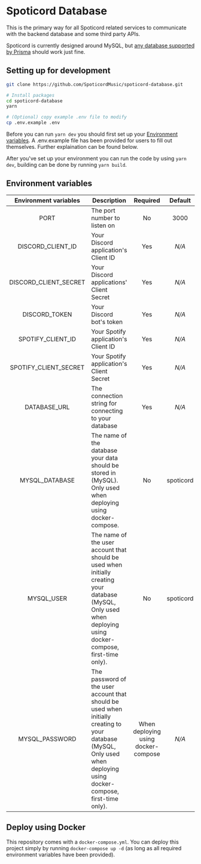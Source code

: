 # Spoticord Database

This is the primary way for all Spoticord related services to communicate with the backend database and some third party APIs.

Spoticord is currently designed around MySQL, but [any database supported by Prisma](https://www.prisma.io/docs/reference/database-reference/supported-databases) should work just fine.

## Setting up for development

```sh
git clone https://github.com/SpoticordMusic/spoticord-database.git

# Install packages
cd spoticord-database
yarn

# (Optional) copy example .env file to modify
cp .env.example .env
```

Before you can run `yarn dev` you should first set up your [Environment variables](#environment-variables). A .env.example file has been provided for users to fill out themselves. Further explaination can be found below.

After you've set up your environment you can run the code by using `yarn dev`, building can be done by running `yarn build`.

## Environment variables

| Environment variables | Description                                                                                                                                                            |              Required               |  Default  |
| :-------------------: | ---------------------------------------------------------------------------------------------------------------------------------------------------------------------- | :---------------------------------: | :-------: |
|         PORT          | The port number to listen on                                                                                                                                           |                 No                  |   3000    |
|   DISCORD_CLIENT_ID   | Your Discord application's Client ID                                                                                                                                   |                 Yes                 |   _N/A_   |
| DISCORD_CLIENT_SECRET | Your Discord applications' Client Secret                                                                                                                               |                 Yes                 |   _N/A_   |
|     DISCORD_TOKEN     | Your Discord bot's token                                                                                                                                               |                 Yes                 |   _N/A_   |
|   SPOTIFY_CLIENT_ID   | Your Spotify application's Client ID                                                                                                                                   |                 Yes                 |   _N/A_   |
| SPOTIFY_CLIENT_SECRET | Your Spotify application's Client Secret                                                                                                                               |                 Yes                 |   _N/A_   |
|     DATABASE_URL      | The connection string for connecting to your database                                                                                                                  |                 Yes                 |   _N/A_   |
|    MYSQL_DATABASE     | The name of the database your data should be stored in (MySQL). Only used when deploying using docker-compose.                                                         |                 No                  | spoticord |
|      MYSQL_USER       | The name of the user account that should be used when initially creating your database (MySQL, Only used when deploying using docker-compose, first-time only).        |                 No                  | spoticord |
|    MYSQL_PASSWORD     | The password of the user account that should be used when initially creating to your database (MySQL, Only used when deploying using docker-compose, first-time only). | When deploying using docker-compose |   _N/A_   |

## Deploy using Docker

This repository comes with a `docker-compose.yml`. You can deploy this project simply by running `docker-compose up -d` (as long as all required environment variables have been provided).
